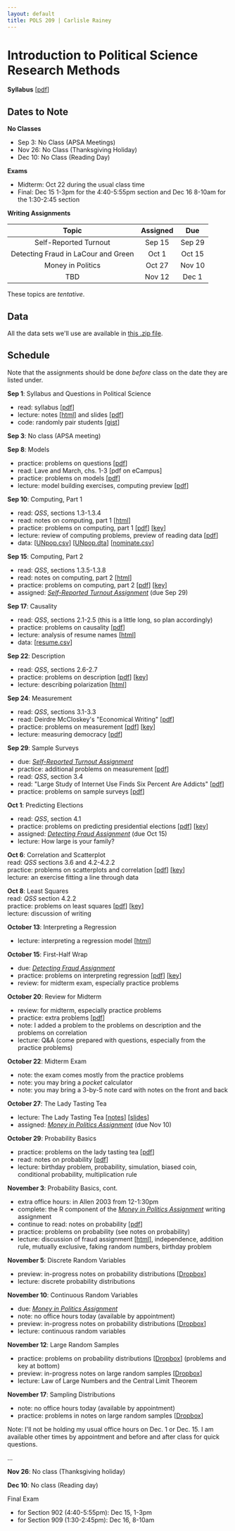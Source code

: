 ```yaml
---
layout: default
title: POLS 209 | Carlisle Rainey
---
```


# Introduction to Political Science Research Methods

**Syllabus** [[pdf](files/syllabus.pdf)]

## Dates to Note

**No Classes**  
- Sep 3: No Class (APSA Meetings)  
- Nov 26: No Class (Thanksgiving Holiday)  
- Dec 10: No Class (Reading Day)  

**Exams**  
- Midterm: Oct 22 during the usual class time  
- Final: Dec 15 1-3pm for the 4:40-5:55pm section and Dec 16 8-10am for the 1:30-2:45 section  

**Writing Assignments**

| Topic   | Assigned | Due |
|:--------------:|:---------------:|:----------:|
| Self-Reported Turnout | Sep 15        | Sep 29   |
| Detecting Fraud in LaCour and Green | Oct 1        | Oct 15   |
| Money in Politics | Oct 27        | Nov 10   |
| TBD | Nov 12        | Dec 1    |


These topics are *tentative*.

## Data

All the data sets we'll use are available in [this .zip file](files/data.zip).

## Schedule

Note that the assignments should be done *before* class on the date they are listed under.

**Sep 1**: Syllabus and Questions in Political Science  
- read: syllabus [[pdf](files/syllabus.pdf)]  
- lecture: notes [[html](files/notes-questions.html)] and slides [[pdf](files/slides-syllabus-questions.pdf)]  
- code: randomly pair students [[gist](https://gist.github.com/carlislerainey/2bc3064839c735d383f0)]

**Sep 3**: No class (APSA meeting)

**Sep 8**: Models  
- practice: problems on questions [[pdf](files/pp-questions.pdf)]  
- read: Lave and March, chs. 1-3 [pdf on eCampus]  
- practice: problems on models [[pdf](files/pp-models.pdf)]  
- lecture: model building exercises, computing preview [[pdf](files/slides-models-computing.pdf)]

**Sep 10**: Computing, Part 1  
- read: *QSS*, sections 1.3-1.3.4  
- read: notes on computing, part 1 [[html](files/notes-computing-part1.html)]  
- practice: problems on computing, part 1 [[pdf](files/pp-computing-part1.pdf)]  [[key](https://github.com/carlislerainey/pols-209/blob/gh-pages/practice-problems/computing-part1/pp-key-computing-part1.R)]  
- lecture: review of computing problems, preview of reading data [[pdf](files/slides-computing.pdf)]  
- data: [[UNpop.csv](data/UNpop.csv)] [[UNpop.dta](data/UNpop.dta)] [[nominate.csv](data/nominate.csv)]  

**Sep 15**: Computing, Part 2  
- read: *QSS*, sections 1.3.5-1.3.8  
- read: notes on computing, part 2 [[html](files/notes-computing-part2.html)]  
- practice: problems on computing, part 2 [[pdf](files/pp-computing-part2.pdf)] [[key](https://github.com/carlislerainey/pols-209/blob/gh-pages/practice-problems/computing-part2/pp-key-computing-part2.R)]  
- assigned: [*Self-Reported Turnout Assignment*](files/wa1.pdf) (due Sep 29)  

**Sep 17**: Causality  
- read: *QSS*, sections 2.1-2.5 (this is a little long, so plan accordingly)  
- practice: problems on causality [[pdf](files/pp-causality.pdf)]  
- lecture: analysis of resume names [[html](files/slides-causality.html)]  
- data: [[resume.csv](data/resume.csv)]  

**Sep 22**: Description  
- read: *QSS*, sections 2.6-2.7  
- practice: problems on description [[pdf](files/pp-description.pdf)]   [[key](https://github.com/carlislerainey/pols-209/blob/gh-pages/practice-problems/description/pp-key-description.R)]  
- lecture: describing polarization [[html](files/slides-description.html)]  

**Sep 24**: Measurement  
- read: *QSS*, sections 3.1-3.3  
- read: Deirdre McCloskey's "Economical Writing" [[pdf](http://www.deirdremccloskey.com/docs/pdf/Article_86.pdf)]  
- practice: problems on measurement [[pdf](files/pp-measurement.pdf)]   [[key](https://github.com/carlislerainey/pols-209/blob/gh-pages/practice-problems/measurement/pp-key-measurement.R)]  
- lecture: measuring democracy [[pdf](files/slides-measuring-democracy.pdf)]

**Sep 29**: Sample Surveys  
- due: [*Self-Reported Turnout Assignment*](files/wa1.pdf)  
- practice: additional problems on measurement [[pdf](files/pp-measurement-extra.pdf)]  
- read: *QSS*, section 3.4  
- read: "Large Study of Internet Use Finds Six Percent Are Addicts" [[pdf](files/internet-addiction.pdf)]  
- practice: problems on sample surveys [[pdf](files/pp-sample-surveys.pdf)]  

**Oct 1**: Predicting Elections  
- read: *QSS*, section 4.1  
- practice: problems on predicting presidential elections  [[pdf](files/pp-prediction.pdf)] [[key](https://github.com/carlislerainey/pols-209/blob/gh-pages/practice-problems/prediction/pp-key-prediction.R)]  
- assigned: [*Detecting Fraud Assignment*](files/wa2.pdf) (due Oct 15)  
- lecture: How large is your family?  

**Oct 6**: Correlation and Scatterplot  
read: *QSS* sections 3.6 and 4.2-4.2.2  
practice: problems on scatterplots and correlation [[pdf](files/pp-scatterplots.pdf)] [[key](https://github.com/carlislerainey/pols-209/blob/gh-pages/practice-problems/scatterplots/pp-key-scatterplots.R)]  
lecture: an exercise fitting a line through data  

**Oct 8**: Least Squares  
read: *QSS* section 4.2.2  
practice: problems on least squares [[pdf](files/pp-least-squares.pdf)] [[key](https://github.com/carlislerainey/pols-209/blob/gh-pages/practice-problems/least-squares/pp-key-least-squares.R)]  
lecture: discussion of writing  

**October 13**: Interpreting a Regression  
- lecture: interpreting a regression model [[html](files/slides-interpreting-linear-regression.html)]  

**October 15**: First-Half Wrap  
- due: [*Detecting Fraud Assignment*](files/wa2.pdf)  
- practice: problems on interpreting regression [[pdf](files/pp-interpreting-linear-regression.pdf)] [[key](https://github.com/carlislerainey/pols-209/blob/gh-pages/practice-problems/interpreting-linear-regression/pp-key-interpreting-linear-regression.R)]  
- review: for midterm exam, especially practice problems  

**October 20**: Review for Midterm  
- review: for midterm, especially practice problems  
- practice: extra problems [[pdf](files/pp-midterm.pdf)]  
- note: I added a problem to the problems on description and the problems on correlation  
- lecture: Q&A (come prepared with questions, especially from the practice problems)  

**October 22**: Midterm Exam  
- note: the exam comes mostly from the practice problems  
- note: you may bring a *pocket* calculator  
- note: you may bring a 3-by-5 note card with notes on the front and back  

**October 27**: The Lady Tasting Tea  
- lecture: The Lady Tasting Tea [[notes](https://docs.google.com/document/d/1HlNJD9FWIJPn9cobkD0B4o04sJc61dI2dZoJM4p_aJo/edit?usp=sharing)] [[slides](https://docs.google.com/presentation/d/1By_JvKuG0bZiA-m1RPQu3zAbUOLOl0UCPOzKRHLefTg/edit?usp=sharing)]  
- assigned: [*Money in Politics Assignment*](files/wa3.pdf) (due Nov 10)  

**October 29**: Probability Basics  
- practice: problems on the lady tasting tea [[pdf](files/pp-lady.pdf)]  
- read: notes on probability [[pdf](files/notes-probability.pdf)]  
- lecture: birthday problem, probability, simulation, biased coin, conditional probability, multiplication rule  

**November 3**: Probability Basics, cont.  
- extra office hours: in Allen 2003 from 12-1:30pm  
- complete: the R component of the [*Money in Politics Assignment*](files/wa3.pdf) writing assignment  
- continue to read: notes on probability [[pdf](files/notes-probability.pdf)]  
- practice: problems on probability (see notes on probability)  
- lecture: discussion of fraud assignment [[html](files/discussion-fraud.html)], independence, addition rule, mutually exclusive, faking random numbers, birthday problem  

**November 5**: Discrete Random Variables  
- preview: in-progress notes on probability distributions [[Dropbox](https://www.dropbox.com/s/z7jb8wbfr3kcm1t/notes-distributions.pdf?dl=0)]  
- lecture: discrete probability distributions  

**November 10**: Continuous Random Variables  
- due: [*Money in Politics Assignment*](files/wa3.pdf)  
- note: no office hours today (available by appointment)  
- preview: in-progress notes on probability distributions [[Dropbox](https://www.dropbox.com/s/z7jb8wbfr3kcm1t/notes-distributions.pdf?dl=0)]  
- lecture: continuous random variables  

**November 12**: Large Random Samples  
- practice: problems on probability distributions [[Dropbox](https://www.dropbox.com/s/z7jb8wbfr3kcm1t/notes-distributions.pdf?dl=0)] (problems and key at bottom)  
- preview: in-progress notes on large random samples [[Dropbox](https://www.dropbox.com/s/qe728deuj0xxvzh/notes-large-samples.pdf?dl=0)]  
- lecture: Law of Large Numbers and the Central Limit Theorem  

**November 17**: Sampling Distributions  
- note: no office hours today (available by appointment)  
- practice: problems in notes on large random samples [[Dropbox](https://www.dropbox.com/s/qe728deuj0xxvzh/notes-large-samples.pdf?dl=0)]  

Note: I'll not be holding my usual office hours on Dec. 1 or Dec. 15. I am available other times by appointment and before and after class for quick questions.

...

**Nov 26**: No class (Thanksgiving holiday)

**Dec 10**: No class (Reading day)

Final Exam  
- for Section 902 (4:40-5:55pm): Dec 15, 1-3pm  
- for Section 909 (1:30-2:45pm): Dec 16, 8-10am  
